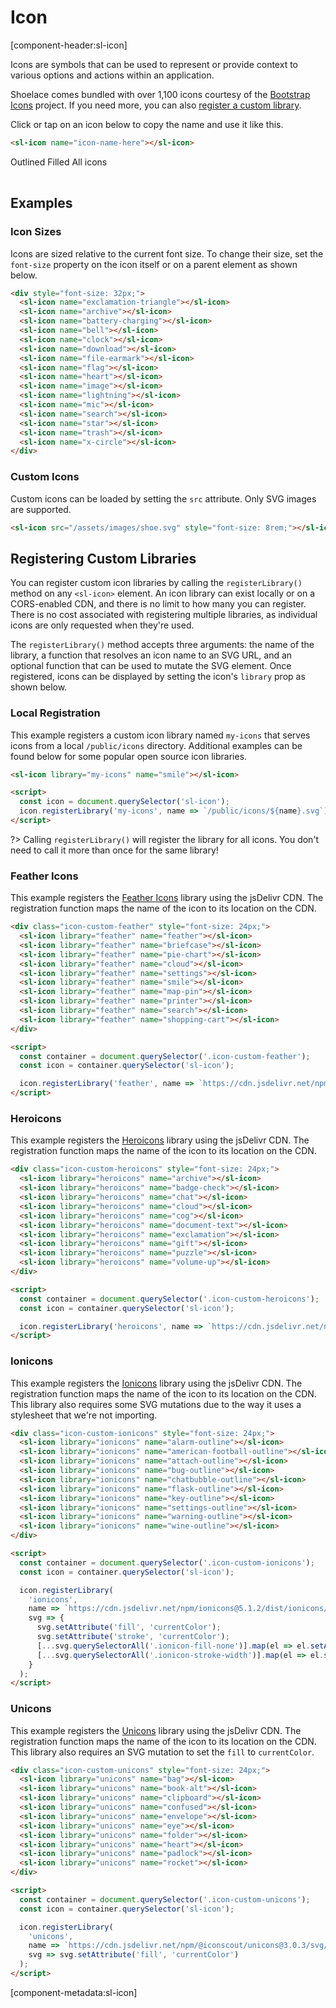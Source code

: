 # Icon

[component-header:sl-icon]

Icons are symbols that can be used to represent or provide context to various options and actions within an application.

Shoelace comes bundled with over 1,100 icons courtesy of the [Bootstrap Icons](https://icons.getbootstrap.com/) project. If you need more, you can also [register a custom library](#registering-custom-libraries).

Click or tap on an icon below to copy the name and use it like this.

```html
<sl-icon name="icon-name-here"></sl-icon>
```

<div class="icon-search">
  <div class="icon-search-controls">
    <sl-input placeholder="Search Icons" clearable>
      <sl-icon slot="prefix" name="search"></sl-icon>
    </sl-input>
    <sl-select value="outline">
      <sl-menu-item value="outline">Outlined</sl-menu-item>
      <sl-menu-item value="fill">Filled</sl-menu-item>
      <sl-menu-item value="all">All icons</sl-menu-item>
    </sl-select>
  </div>
  <div class="icon-list"></div>
  <input type="text" class="icon-copy-input">
</div>

## Examples

### Icon Sizes

Icons are sized relative to the current font size. To change their size, set the `font-size` property on the icon itself or on a parent element as shown below.

```html preview
<div style="font-size: 32px;">
  <sl-icon name="exclamation-triangle"></sl-icon>
  <sl-icon name="archive"></sl-icon>
  <sl-icon name="battery-charging"></sl-icon>
  <sl-icon name="bell"></sl-icon>
  <sl-icon name="clock"></sl-icon>
  <sl-icon name="download"></sl-icon>
  <sl-icon name="file-earmark"></sl-icon>
  <sl-icon name="flag"></sl-icon>
  <sl-icon name="heart"></sl-icon>
  <sl-icon name="image"></sl-icon>
  <sl-icon name="lightning"></sl-icon>
  <sl-icon name="mic"></sl-icon>
  <sl-icon name="search"></sl-icon>
  <sl-icon name="star"></sl-icon>
  <sl-icon name="trash"></sl-icon>
  <sl-icon name="x-circle"></sl-icon>
</div>
```

### Custom Icons

Custom icons can be loaded by setting the `src` attribute. Only SVG images are supported.

```html preview
<sl-icon src="/assets/images/shoe.svg" style="font-size: 8rem;"></sl-icon>
```

## Registering Custom Libraries

You can register custom icon libraries by calling the `registerLibrary()` method on any `<sl-icon>` element. An icon library can exist locally or on a CORS-enabled CDN, and there is no limit to how many you can register. There is no cost associated with registering multiple libraries, as individual icons are only requested when they're used.

The `registerLibrary()` method accepts three arguments: the name of the library, a function that resolves an icon name to an SVG URL, and an optional function that can be used to mutate the SVG element. Once registered, icons can be displayed by setting the icon's `library` prop as shown below.

### Local Registration

This example registers a custom icon library named `my-icons` that serves icons from a local `/public/icons` directory. Additional examples can be found below for some popular open source icon libraries.

```html
<sl-icon library="my-icons" name="smile"></sl-icon>

<script>
  const icon = document.querySelector('sl-icon');
  icon.registerLibrary('my-icons', name => `/public/icons/${name}.svg`); 
</script>
```

?> Calling `registerLibrary()` will register the library for all icons. You don't need to call it more than once for the same library!

### Feather Icons

This example registers the [Feather Icons](https://feathericons.com/) library using the jsDelivr CDN. The registration function maps the name of the icon to its location on the CDN.

```html preview
<div class="icon-custom-feather" style="font-size: 24px;">
  <sl-icon library="feather" name="feather"></sl-icon>
  <sl-icon library="feather" name="briefcase"></sl-icon>
  <sl-icon library="feather" name="pie-chart"></sl-icon>
  <sl-icon library="feather" name="cloud"></sl-icon>
  <sl-icon library="feather" name="settings"></sl-icon>
  <sl-icon library="feather" name="smile"></sl-icon>
  <sl-icon library="feather" name="map-pin"></sl-icon>
  <sl-icon library="feather" name="printer"></sl-icon>
  <sl-icon library="feather" name="search"></sl-icon>
  <sl-icon library="feather" name="shopping-cart"></sl-icon>
</div>

<script>
  const container = document.querySelector('.icon-custom-feather');
  const icon = container.querySelector('sl-icon');

  icon.registerLibrary('feather', name => `https://cdn.jsdelivr.net/npm/feather-icons@4.28.0/dist/icons/${name}.svg`); 
</script>
```

### Heroicons

This example registers the [Heroicons](https://heroicons.com/) library using the jsDelivr CDN. The registration function maps the name of the icon to its location on the CDN.

```html preview
<div class="icon-custom-heroicons" style="font-size: 24px;">
  <sl-icon library="heroicons" name="archive"></sl-icon>
  <sl-icon library="heroicons" name="badge-check"></sl-icon>
  <sl-icon library="heroicons" name="chat"></sl-icon>
  <sl-icon library="heroicons" name="cloud"></sl-icon>
  <sl-icon library="heroicons" name="cog"></sl-icon>
  <sl-icon library="heroicons" name="document-text"></sl-icon>
  <sl-icon library="heroicons" name="exclamation"></sl-icon>
  <sl-icon library="heroicons" name="gift"></sl-icon>
  <sl-icon library="heroicons" name="puzzle"></sl-icon>
  <sl-icon library="heroicons" name="volume-up"></sl-icon>
</div>

<script>
  const container = document.querySelector('.icon-custom-heroicons');
  const icon = container.querySelector('sl-icon');

  icon.registerLibrary('heroicons', name => `https://cdn.jsdelivr.net/npm/heroicons@0.4.2/outline/${name}.svg`); 
</script>
```


### Ionicons

This example registers the [Ionicons](https://ionicons.com/) library using the jsDelivr CDN. The registration function maps the name of the icon to its location on the CDN. This library also requires some SVG mutations due to the way it uses a stylesheet that we're not importing.

```html preview
<div class="icon-custom-ionicons" style="font-size: 24px;">
  <sl-icon library="ionicons" name="alarm-outline"></sl-icon>
  <sl-icon library="ionicons" name="american-football-outline"></sl-icon>
  <sl-icon library="ionicons" name="attach-outline"></sl-icon>
  <sl-icon library="ionicons" name="bug-outline"></sl-icon>
  <sl-icon library="ionicons" name="chatbubble-outline"></sl-icon>
  <sl-icon library="ionicons" name="flask-outline"></sl-icon>
  <sl-icon library="ionicons" name="key-outline"></sl-icon>
  <sl-icon library="ionicons" name="settings-outline"></sl-icon>
  <sl-icon library="ionicons" name="warning-outline"></sl-icon>
  <sl-icon library="ionicons" name="wine-outline"></sl-icon>
</div>

<script>
  const container = document.querySelector('.icon-custom-ionicons');
  const icon = container.querySelector('sl-icon');

  icon.registerLibrary(
    'ionicons', 
    name => `https://cdn.jsdelivr.net/npm/ionicons@5.1.2/dist/ionicons/svg/${name}.svg`, 
    svg => {
      svg.setAttribute('fill', 'currentColor');
      svg.setAttribute('stroke', 'currentColor');
      [...svg.querySelectorAll('.ionicon-fill-none')].map(el => el.setAttribute('fill', 'none'));
      [...svg.querySelectorAll('.ionicon-stroke-width')].map(el => el.setAttribute('stroke-width', '32px'));
    }
  );
</script>
```

### Unicons

This example registers the [Unicons](https://iconscout.com/unicons) library using the jsDelivr CDN. The registration function maps the name of the icon to its location on the CDN. This library also requires an SVG mutation to set the `fill` to `currentColor`.

```html preview
<div class="icon-custom-unicons" style="font-size: 24px;">
  <sl-icon library="unicons" name="bag"></sl-icon>
  <sl-icon library="unicons" name="book-alt"></sl-icon>
  <sl-icon library="unicons" name="clipboard"></sl-icon>
  <sl-icon library="unicons" name="confused"></sl-icon>
  <sl-icon library="unicons" name="envelope"></sl-icon>
  <sl-icon library="unicons" name="eye"></sl-icon>
  <sl-icon library="unicons" name="folder"></sl-icon>
  <sl-icon library="unicons" name="heart"></sl-icon>
  <sl-icon library="unicons" name="padlock"></sl-icon>
  <sl-icon library="unicons" name="rocket"></sl-icon>
</div>

<script>
  const container = document.querySelector('.icon-custom-unicons');
  const icon = container.querySelector('sl-icon');

  icon.registerLibrary(
    'unicons', 
    name => `https://cdn.jsdelivr.net/npm/@iconscout/unicons@3.0.3/svg/line/${name}.svg`, 
    svg => svg.setAttribute('fill', 'currentColor')
  );
</script>
```

<!-- Supporting scripts and styles for the search utility -->
<script>
  fetch('/dist/shoelace/icons/icons.json')
    .then(res => res.json())  
    .then(icons => {
      const container = document.querySelector('.icon-search');
      const input = container.querySelector('sl-input');
      const select = container.querySelector('sl-select');
      const copyInput = container.querySelector('.icon-copy-input');
      const loader = container.querySelector('.icon-loader');
      const list = container.querySelector('.icon-list');
      const queue = [];

      // Generate icons
      icons.map(i => {
        const item = document.createElement('div');
        item.classList.add('icon-list-item');
        item.setAttribute('data-name', i.name);
        item.setAttribute('data-terms', [i.name, i.title, ...(i.tags || []), ...(i.categories || [])].join(' '));
        item.innerHTML = `
          <svg width="1em" height="1em">
            <use xlink:href="/assets/icons/sprite.svg#${i.name}"></use>
          </svg>      
        `;

        const tooltip = document.createElement('sl-tooltip');
        tooltip.content = i.name;
        
        tooltip.appendChild(item);
        list.appendChild(tooltip);

        item.addEventListener('click', () => {
          copyInput.value = i.name;
          copyInput.select();
          document.execCommand('copy');
          tooltip.content = 'Copied!';
          setTimeout(() => tooltip.content = i.name, 1000);
        });
      });

      // Filter as the user types
      input.addEventListener('slInput', () => {
        [...list.querySelectorAll('.icon-list-item')].map(item => {
          const filter = input.value.toLowerCase();
          if (filter === '') {
            item.hidden = false;
          } else {
            const terms = item.getAttribute('data-terms').toLowerCase();
            item.hidden = terms.indexOf(filter) < 0;
          }
        });
      });

      // Sort by type and remember preference
      const iconType = localStorage.getItem('sl-icon:type') || 'outline';
      select.value = iconType;
      list.setAttribute('data-type', select.value);
      select.addEventListener('slChange', () => {
        list.setAttribute('data-type', select.value);
        localStorage.setItem('sl-icon:type', select.value);
      });
    });
</script>

<style>
  .icon-search {
    border: solid 1px var(--sl-panel-border-color);
    border-radius: var(--sl-border-radius-medium);
    padding: var(--sl-spacing-medium);
  }

  .icon-search-controls {
    display: flex;
  }

  .icon-search-controls sl-input {
    flex: 1 1 auto;
  }

  .icon-search-controls sl-select {
    flex: 0 0 auto;
    margin-left: 1rem;
  }

  .icon-loader {
    display: flex;
    align-items: center;
    justify-content: center;
    min-height: 30vh;
  }

  .icon-list {
    display: grid;
    grid-template-columns: repeat(12, 1fr);
    position: relative;
    margin-top: 1rem;
  }

  .icon-loader[hidden],
  .icon-list[hidden] {
    display: none;
  }

  .icon-list-item {
    display: inline-flex;
    align-items: center;
    justify-content: center;
    border-radius: var(--sl-border-radius-circle);
    font-size: 24px;
    width: 2em;
    height: 2em;
    margin: 0 auto;
    cursor: copy;
    transition: var(--sl-transition-medium) all;
  }

  .icon-list-item:hover {
    background-color: var(--sl-color-primary-95);
    color: var(--sl-color-primary-50);
  }

  .sl-theme-dark .icon-list-item:hover {
    background-color: var(--sl-color-primary-15);
  }

  .icon-list[data-type="outline"] .icon-list-item[data-name$="-fill"] {
    display: none;
  }

  .icon-list[data-type="fill"] .icon-list-item:not([data-name$="-fill"]) {
    display: none;
  }

  .icon-copy-input {
    position: absolute;
    opacity: 0;
    pointer-events: none;
  }

  @media screen and (max-width: 1000px) {
    .icon-search-controls {
      display: block;
    }

    .icon-search-controls sl-select {
      margin-left: 0;
      margin-top: 1rem;
    }

    .icon-list {
      grid-template-columns: repeat(8, 1fr);
    }

    .icon-list-item {
      font-size: 20px;
    }    
  }

  @media screen and (max-width: 500px) {
    .icon-list {
      grid-template-columns: repeat(4, 1fr);
    }    
  }
</style>

[component-metadata:sl-icon]
